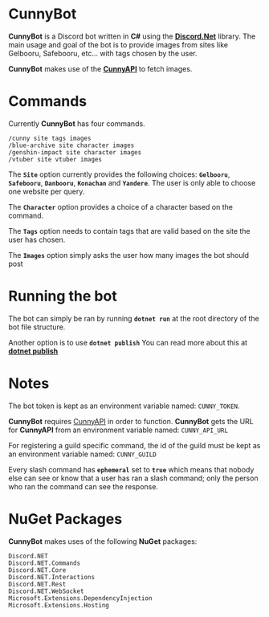 # **CunnyBot**

**CunnyBot** is a Discord bot written in **C#** using the [**Discord.Net**](https://github.com/discord-net/Discord.Net) library. The main usage and goal of the bot is to provide images from sites like Gelbooru, Safebooru, etc... with tags chosen by the user.

**CunnyBot** makes use of the [**CunnyAPI**](https://github.com/ProjectCuteAndFunny/CunnyApi) to fetch images.

# Commands
Currently **CunnyBot** has four commands.
```
/cunny site tags images
/blue-archive site character images
/genshin-impact site character images
/vtuber site vtuber images
```
The **`Site`** option currently provides the following choices: **`Gelbooru`**, **`Safebooru`**, **`Danbooru`**, **`Konachan`** and **`Yandere`**. The user is only able to choose one website per query.

The **`Character`** option provides a choice of a character based on the command.

The **`Tags`** option needs to contain tags that are valid based on the site the user has chosen.

The **`Images`** option simply asks the user how many images the bot should post

# Running the bot
The bot can simply be ran by running **``dotnet run``** at the root directory of the bot file structure.

Another option is to use **``dotnet publish``** You can read more about this at [**dotnet publish**](https://docs.microsoft.com/en-us/dotnet/core/tools/dotnet-publish)

# Notes
The bot token is kept as an environment variable named: ``CUNNY_TOKEN``.

**CunnyBot** requires [CunnyAPI](https://github.com/ProjectCuteAndFunny/CunnyApi) in order to function. **CunnyBot** gets the URL for **CunnyAPI** from an environment variable named: ``CUNNY_API_URL``

For registering a guild specific command, the id of the guild must be kept as an environment variable named: ``CUNNY_GUILD``

Every slash command has **``ephemeral``** set to **``true``** which means that nobody else can see or know that a user has ran a slash command; only the person who ran the command can see the response.

# NuGet Packages
**CunnyBot** makes uses of the following **NuGet** packages:
```
Discord.NET
Discord.NET.Commands
Discord.NET.Core
Discord.NET.Interactions
Discord.NET.Rest
Discord.NET.WebSocket
Microsoft.Extensions.DependencyInjection
Microsoft.Extensions.Hosting
```